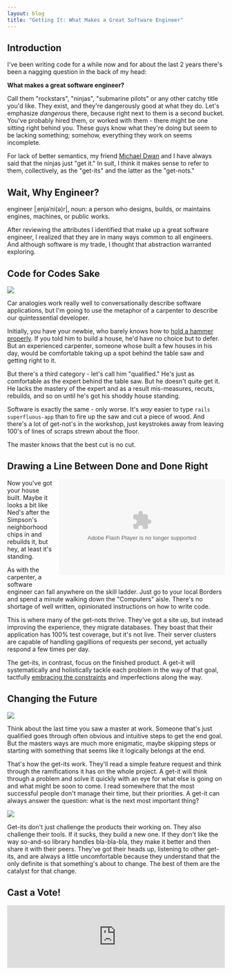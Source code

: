```yaml
---
layout: blog
title: "Getting It: What Makes a Great Software Engineer"
---
```

## Introduction

I've been writing code for a while now and for about the last 2 years there's been a nagging question in the back of my head:

**What makes a great software engineer?**

Call them "rockstars", "ninjas", "submarine pilots" or any other catchy title you'd like. They exist, and they're dangerously good at what they do. Let's emphasize _dangerous_ there, because right next to them is a second bucket. You've probably hired them, or worked with them - there might be one sitting right behind you. These guys know what they're doing but seem to be lacking something; somehow, everything they work on seems incomplete. 

For lack of better semantics, my friend [Michael Dwan](http://michaeldwan.com) and I have always said that the ninjas just "get it." In suit, I think it makes sense to refer to them, collectively, as the "get-its" and the latter as the "get-nots."

## Wait, Why Engineer?

engineer |ˌenjəˈni(ə)r|, noun: a person who designs, builds, or maintains engines, machines, or public works.

After reviewing the attributes I identified that make up a great software engineer, I realized that they are in many ways common to all engineers. And although software is my trade, I thought that abstraction warranted exploring.

## Code for Codes Sake

<img src="http://farm3.static.flickr.com/2803/4338747142_58cd9768e3_o.png" class="left no-border" />

Car analogies work really well to conversationally describe software applications, but I'm going to use the metaphor of a carpenter to describe our quintessential developer.

Initially, you have your newbie, who barely knows how to [hold a hammer properly](http://www.wikihow.com/Use-a-Hammer-Safely). If you told him to build a house, he'd have no choice but to defer. But an experienced carpenter, someone whose built a few houses in his day, would be comfortable taking up a spot behind the table saw and getting right to it.

But there's a third category - let's call him "qualified." He's just as comfortable as the expert behind the table saw. But he doesn't quite get it. He lacks the mastery of the expert and as a result mis-measures, recuts, rebuilds, and so on until he's got his shoddy house standing.

Software is exactly the same - only worse. It's _way_ easier to type <code>rails superfluous-app</code> than to fire up the saw and cut a piece of wood. And there's a lot of get-not's in the workshop, just keystrokes away from leaving 100's of lines of scraps strewn about the floor.

The master knows that the best cut is no cut.

## Drawing a Line Between Done and Done Right

<object width="384" height="222" style="margin: 0pt 0pt 15px 15px; float: right;"><param name="movie" value="http://www.hulu.com/embed/0trVsm_OdEX0qitmGaa_xg/i114"></param><param name="allowFullScreen" value="true"></param><embed src="http://www.hulu.com/embed/0trVsm_OdEX0qitmGaa_xg/i114" type="application/x-shockwave-flash" allowFullScreen="true" width="384" height="222"></embed></object>

Now you've got your house built. Maybe it looks a bit like Ned's after the Simpson's neighborhood chips in and rebuilds it, but hey, at least it's standing.

As with the carpenter, a software engineer can fall anywhere on the skill ladder. Just go to your local Borders and spend a minute walking down the "Computers" aisle. There's no shortage of well written, opinionated instructions on how to write code.

This is where many of the get-nots thrive. They've got a site up, but instead improving the experience, they migrate databases. They boast that their application has 100% test coverage, but it's not live. Their server clusters are capable of handling gagillions of requests per second, yet actually respond a few times per day.

The get-its, in contrast, focus on the finished product. A get-it will systematically and holistically tackle each problem in the way of that goal, tactfully [embracing the constraints](http://gettingreal.37signals.com/ch03_Embrace_Constraints.php) and imperfections along the way.

## Changing the Future

<img src="http://farm5.static.flickr.com/4040/4334975797_b83fb49cab_o.png" class="left" />

Think about the last time you saw a master at work. Someone that's just qualified goes through often obvious and intuitive steps to get the end goal. But the masters ways are much more enigmatic, maybe skipping steps or starting with something that seems like it logically belongs at the end.

That's how the get-its work. They'll read a simple feature request and think through the ramifications it has on the whole project. A get-it will think through a problem and solve it quickly with an eye for what else is going on and what might be soon to come. I read somewhere that the most successful people don't manage their time, but their priorities. A get-it can always answer the question: what is the next most important thing?

<img src="http://farm3.static.flickr.com/2762/4334835361_205d573287_m.jpg" class="right" />

Get-its don't just challenge the products their working on. They also challenge their tools. If it sucks, they build a new one. If they don't like the way so-and-so library handles bla-bla-bla, they make it better and then share it with their peers. They've got their heads up, listening to other get-its, and are always a little uncomfortable because they understand that the only definite is that something's about to change. The best of them are the catalyst for that change.

## Cast a Vote!

<iframe height="145" allowTransparency="true" frameborder="0" scrolling="no" style="width:100%;border:none"  src="http://avand.wufoo.com/embed/q7x3k1/"><a href="http://avand.wufoo.com/forms/q7x3k1/" title="Get-it or Get-not Survey" rel="nofollow">Fill out my Wufoo form!</a></iframe>